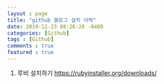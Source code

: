 ```yaml
---
layout : page
title: "github 블로그 설치 이력"
date: 2019-12-23 08:26:28 -0400
categories: [Github]
tags : [Github]
comments : true
featured : true
---
```


1. 루비 설치하기
https://rubyinstaller.org/downloads/

